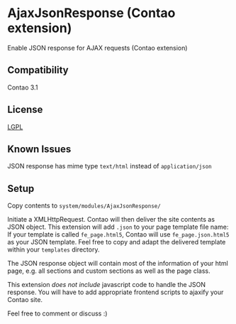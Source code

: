 # AjaxJsonResponse (Contao extension)

Enable JSON response for AJAX requests (Contao extension)

## Compatibility
Contao 3.1

## License
[LGPL](http://www.gnu.org/licenses/lgpl-3.0.html)

## Known Issues
JSON response has mime type `text/html` instead of `application/json`

## Setup
Copy contents to `system/modules/AjaxJsonResponse/`

Initiate a XMLHttpRequest. Contao will then deliver the site contents as JSON object. This extension will add `.json` to your page template file name: If your template is called `fe_page.html5`, Contao will use `fe_page.json.html5` as your JSON template. Feel free to copy and adapt the delivered template within your `templates` directory.  

The JSON response object will contain most of the information of your html page, e.g. all sections and custom sections as well as the page class.

This extension _does not include_ javascript code to handle the JSON response. You will have to add appropriate frontend scripts to ajaxify your Contao site.

Feel free to comment or discuss :)
